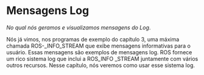 # Mensagens Log
*No qual nós geramos e visualizamos mensagens do Log*.

Nós já vimos, nos programas de exemplo do capítulo 3, uma máxima chamada ROS-_INFO_STREAM que exibe mensagens informativas para o usuário. Essas mensagens são exemplos de mensagens log. ROS fornece um rico sistema log que inclui a ROS_INFO _STREAM juntamente com vários outros recursos. Nesse capítulo, nós veremos como usar esse sistema log.
